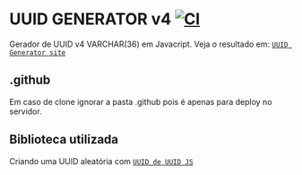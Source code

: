 # UUID GENERATOR v4 [![CI](https://github.com/uuidjs/uuid/workflows/CI/badge.svg)](https://github.com/cyprianogarcia/uuidgenerator/actions/workflows/ci.yml)

Gerador de UUID v4 VARCHAR(36) em Javacript. Veja o resultado em:
[`UUID Generator site`](https://uuidgenerator.com.br)

## .github

Em caso de clone ignorar a pasta .github pois é apenas para deploy no servidor.

## Biblioteca utilizada

Criando uma UUID aleatória com [`UUID de UUID JS`](https://github.com/uuidjs/uuid)